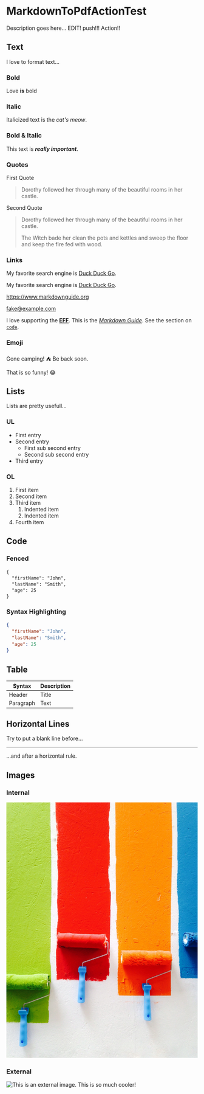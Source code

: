 # MarkdownToPdfActionTest

Description goes here...
EDIT!
push!!!
Action!!

## Text

I love to format text...

### Bold

Love **is** bold

### Italic

Italicized text is the *cat's meow*.

### Bold & Italic

This text is ***really important***.

### Quotes

First Quote

> Dorothy followed her through many of the beautiful rooms in her castle.

Second Quote

> Dorothy followed her through many of the beautiful rooms in her castle.
>
> The Witch bade her clean the pots and kettles and sweep the floor and keep the fire fed with wood.

### Links

My favorite search engine is [Duck Duck Go](https://duckduckgo.com).

My favorite search engine is [Duck Duck Go](https://duckduckgo.com "The best search engine for privacy").

<https://www.markdownguide.org>

<fake@example.com>

I love supporting the **[EFF](https://eff.org)**.
This is the *[Markdown Guide](https://www.markdownguide.org)*.
See the section on [`code`](#code).

### Emoji

Gone camping! :tent: Be back soon.

That is so funny! :joy:

## Lists

Lists are pretty usefull...

### UL

- First entry
- Second entry
  - First sub second entry
  - Second sub second entry
- Third entry

### OL

1. First item
2. Second item
3. Third item
    1. Indented item
    2. Indented item
4. Fourth item

## Code

### Fenced

```
{
  "firstName": "John",
  "lastName": "Smith",
  "age": 25
}
```

### Syntax Highlighting

``` json
{
  "firstName": "John",
  "lastName": "Smith",
  "age": 25
}
```

## Table

| Syntax      | Description |
| ----------- | ----------- |
| Header      | Title       |
| Paragraph   | Text        |

## Horizontal Lines

Try to put a blank line before...

---

...and after a horizontal rule.

## Images

### Internal

![This is an internal image. This is so cool!](/img/internalImg.jpg "internal image")

### External

![This is an external image. This is so much cooler!](https://freepngimg.com/thumb/paint/24320-2-paint-texture-clipart.png "external image")
